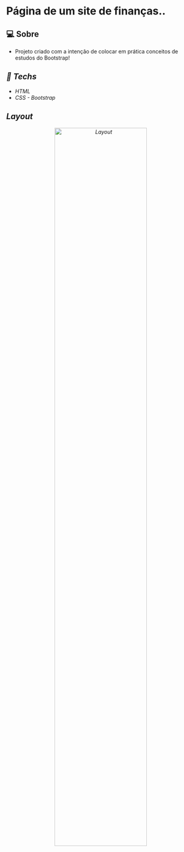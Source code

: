 # Página de um site de finanças..

  

## :computer: Sobre  

- Projeto criado com a intenção de colocar em prática conceitos de estudos do Bootstrap!
<em>
 
## :rocket: Techs

<ul>
  <li> HTML</li>
  <li> CSS - Bootstrap</li>
</ul>

## Layout

<div align="center">
  <img alt="Layout" src="https://user-images.githubusercontent.com/84254929/187555337-16165583-ad95-4067-946b-4eed227daf8d.png" width="70%">

</div>



